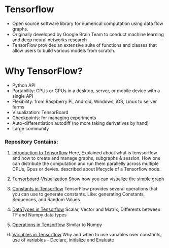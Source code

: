 # Tensorflow
* Open source software library for numerical computation using data flow graphs. 
* Originally developed by Google Brain Team to conduct machine learning and deep neural networks research
* TensorFlow provides an extensive suite of functions and classes that allow users to build various models from scratch.
# Why TensorFlow?
* Python API
* Portability: CPUs or GPUs in a desktop, server, or mobile device with a single API
* Flexibility: from Raspberry Pi, Android, Windows, iOS, Linux to server farms
* Visualization: TensorBoard
* Checkpoints: for managing experiments
* Auto-differentiation autodiff (no more taking derivatives by hand)
* Large community

### Repository Contains:

1. [Introduction to Tensorflow](https://github.com/vkgpt11/tensorflow/blob/master/1.%20Tensorflow.ipynb)
   Here, Explained about what is tenssorflow and how to create and manage graphs, subgraphs & session.
   How one can distribute the computation and run them parallelly across multiple CPUs, Gpus or devies.
   described about lifecycle of a Tensorflow node.

2. [Tensorboard-Visualization](https://github.com/vkgpt11/tensorflow/blob/master/2.%20TensorBoard%20-%20Visualizing%20Learning.ipynb)
   Show how you can visualize the simple graph

3. [Constants in Tensorflow](https://github.com/vkgpt11/tensorflow/blob/master/3.%20Tensorflow%20-%20Constants.ipynb)
   TensorFlow provides several operations that you can use to generate constants. Like: generating Constants, Sequences, and Random Values

4. [DataTypes in Tensorflow](https://github.com/vkgpt11/tensorflow/blob/master/4.%20Tensorflow%20-%20DataTypes.ipynb)
    Scalar, Vector and  Matrix, Differents between TF and Numpy data types

5. [Operations in Tensorflow](https://github.com/vkgpt11/tensorflow/blob/master/5.%20Tensorflow%20-%20Operations.ipynb)
   Similar to Numpy 

6. [Variables in Tensorflow](https://github.com/vkgpt11/tensorflow/blob/master/6.%20Tensorflow%20-%20Variables.ipynb)
   Why and when to use variables over constants, use of variables - Declare, initialize and Evaluate


